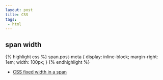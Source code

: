 ```yaml
---
layout: post
title: CSS
tags: 
 - html
---
```


## span width

{% highlight css %}
span.post-meta {
   display: inline-block;
   margin-right: 1em;
   width: 100px;
}
{% endhighlight %}

- [CSS fixed width in a span](http://stackoverflow.com/questions/257505/css-fixed-width-in-a-span)